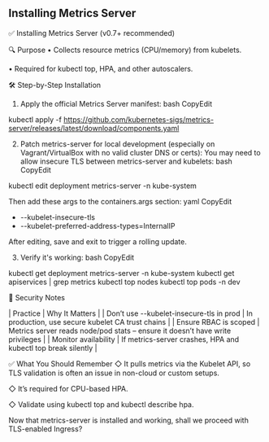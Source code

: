 ## Installing Metrics Server

✅ Installing Metrics Server (v0.7+ recommended)

🔍 Purpose
• Collects resource metrics (CPU/memory) from kubelets.

• Required for kubectl top, HPA, and other autoscalers.



🛠 Step-by-Step Installation
1. Apply the official Metrics Server manifest:
bash
CopyEdit


kubectl apply -f https://github.com/kubernetes-sigs/metrics-server/releases/latest/download/components.yaml



2. Patch metrics-server for local development (especially on Vagrant/VirtualBox with no valid cluster DNS or certs): You may need to allow insecure TLS between metrics-server and kubelets:
bash
CopyEdit


kubectl edit deployment metrics-server -n kube-system


Then add these args to the containers.args section:
yaml
CopyEdit


- --kubelet-insecure-tls
- --kubelet-preferred-address-types=InternalIP


After editing, save and exit to trigger a rolling update.

3. Verify it's working:
bash
CopyEdit


kubectl get deployment metrics-server -n kube-system
kubectl get apiservices | grep metrics
kubectl top nodes
kubectl top pods -n dev




🔐 Security Notes

| Practice | Why It Matters |
| Don’t use --kubelet-insecure-tls in prod | In production, use secure kubelet CA trust chains |
| Ensure RBAC is scoped | Metrics server reads node/pod stats – ensure it doesn’t have write privileges |
| Monitor availability | If metrics-server crashes, HPA and kubectl top break silently |




✅ What You Should Remember
◇ It pulls metrics via the Kubelet API, so TLS validation is often an issue in non-cloud or custom setups.

◇ It’s required for CPU-based HPA.

◇ Validate using kubectl top and kubectl describe hpa.


Now that metrics-server is installed and working, shall we proceed with TLS-enabled Ingress?



















